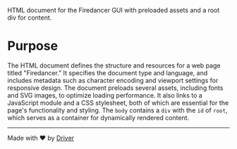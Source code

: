 <!--------------------------------------------------------------------------------->
<!-- IMPORTANT: This file is auto-generated by Driver (https://driver.ai). -------->
<!-- Manual edits may be overwritten on future commits. --------------------------->
<!--------------------------------------------------------------------------------->

HTML document for the Firedancer GUI with preloaded assets and a root div for content.

# Purpose
The HTML document defines the structure and resources for a web page titled "Firedancer." It specifies the document type and language, and includes metadata such as character encoding and viewport settings for responsive design. The document preloads several assets, including fonts and SVG images, to optimize loading performance. It also links to a JavaScript module and a CSS stylesheet, both of which are essential for the page's functionality and styling. The `body` contains a `div` with the `id` of `root`, which serves as a container for dynamically rendered content.

---
Made with ❤️ by [Driver](https://www.driver.ai/)